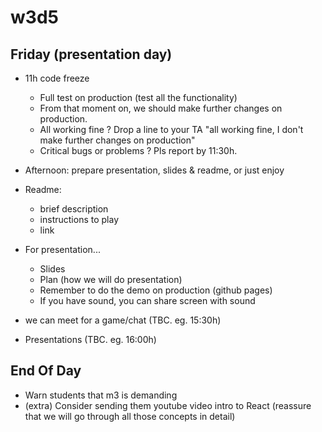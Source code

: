

# w3d5


## Friday (presentation day)



- 11h code freeze
  - Full test on production (test all the functionality)
  - From that moment on, we should make further changes on production.
  - All working fine ? Drop a line to your TA "all working fine, I don't make further changes on production"
  - Critical bugs or problems ? Pls report by 11:30h.


- Afternoon: prepare presentation, slides & readme, or just enjoy

- Readme:
  - brief description
  - instructions to play
  - link

- For presentation...
  - Slides
  - Plan (how we will do presentation)
  - Remember to do the demo on production (github pages)
  - If you have sound, you can share screen with sound 

- we can meet for a game/chat (TBC. eg. 15:30h)

- Presentations (TBC. eg. 16:00h)



## End Of Day
- Warn students that m3 is demanding
- (extra) Consider sending them youtube video intro to React
  (reassure that we will go through all those concepts in detail)

